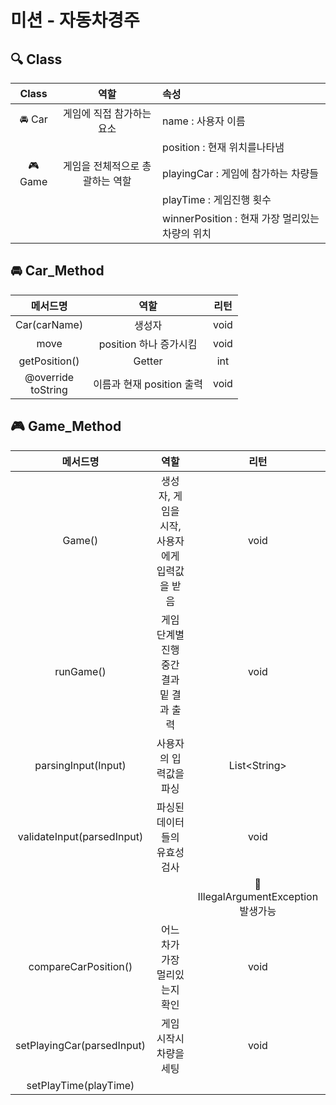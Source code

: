 # 미션 - 자동차경주

## 🔍 Class

|  Class  |        역할         | 속성                                 |
|:-------:|:-----------------:|:-----------------------------------|
| 🚘 Car  |  게임에 직접 참가하는 요소   | name : 사용자 이름                      |
|         |                   | position : 현재 위치를나타냄               |
| 🎮 Game | 게임을 전체적으로 총괄하는 역할 | playingCar : 게임에 참가하는 차량들          |
|         |                   | playTime : 게임진행 횟수                 |
|         |                   | winnerPosition : 현재 가장 멀리있는 차량의 위치 |

## 🚘 Car_Method

|          메서드명          |         역할         |  리턴  |
|:----------------------:|:------------------:|:----:|
|      Car(carName)      |        생성자         | void |
|          move          |  position 하나 증가시킴  | void |
|     getPosition()      |       Getter       | int  |
| @override<br/>toString | 이름과 현재 position 출력 | void |

## 🎮 Game_Method

|            메서드명            |             역할              |                리턴                |
|:--------------------------:|:---------------------------:|:--------------------------------:|
|           Game()           | 생성자, 게임을 시작, 사용자에게 입력값을 받음  |               void               |
|         runGame()          | 게임 단계별 진행<br/>중간 결과 밑 결과 출력 |               void               |
|    parsingInput(Input)     |        사용자의 입력값을 파싱         |          List\<String\>          |
| validateInput(parsedInput) |       파싱된 데이터들의 유효성검사       |               void               |
|                            |                             | 🚨 IllegalArgumentException 발생가능 |
|    compareCarPosition()    |      어느 차가 가장 멀리있는지 확인      |               void               |
| setPlayingCar(parsedInput) |        게임 시작시 차량을 세팅        |               void               |
|   setPlayTime(playTime)    |                             |                                  |


